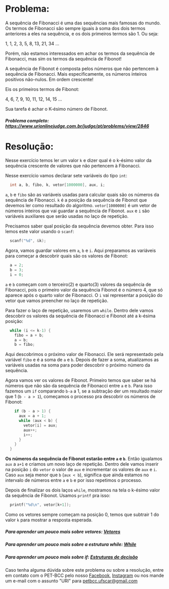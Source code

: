 # Problema:

A sequência de Fibonacci é uma das sequências mais famosas do mundo. Os termos de Fibonacci são sempre iguais à soma dos dois termos anteriores a eles na sequência, e os dois primeiros termos são 1. Ou seja:

1, 1, 2, 3, 5, 8, 13, 21, 34 ...

Porém, não estamos interessados em achar os termos da sequência de Fibonacci, mas sim os termos da sequência de Fibonot!

A sequência de Fibonot é composta pelos números que não pertencem à sequência de Fibonacci. Mais especificamente, os números inteiros positivos não-nulos. Em ordem crescente!

Eis os primeiros termos de Fibonot:

4, 6, 7, 9, 10, 11, 12, 14, 15 ...

Sua tarefa é achar o K-ésimo número de Fibonot.

##### Problema completo: https://www.urionlinejudge.com.br/judge/pt/problems/view/2846

# Resolução:

Nesse exercício temos ler um valor `k` e dizer qual é o k-ésimo valor da sequência crescente de valores que não pertencem à Fibonacci.

Nesse exercício vamos declarar sete variáveis do tipo `int`:
```c
  int a, b, fibo, k, vetor[1000000], aux, i;
```
`a`, `b` e `fibo` são as variáveis usadas para calcular quais são os números da sequência de Fibonacci. `k` é a posição da sequência de Fibonot que devemos ler como resultado do algoritmo. `vetor[1000000]` é um vetor de números inteiros que vai guardar a sequência de Fibonot. `aux` e `i` são variáveis auxiliares que serão usadas no laço de repetição.

Precisamos saber qual posição da sequência devemos obter. Para isso lemos este valor usando o `scanf`:
```c
  scanf("%d", &k);
```
Agora, vamos guardar valores em `a`, `b` e `i`. Aqui preparamos as variáveis para começar a descobrir quais são os valores de Fibonot:
```c
  a = 2;
  b = 3;
  i = 0;
```
`a` e `b` começam com o terceiro(2) e quarto(3) valores da sequência de Fibonacci, pois o primeiro valor da sequência Fibonot é o número 4, que só aparece após o quarto valor de Fibonacci. O `i` vai representar a posição do vetor que vamos preencher no laço de repetição.

Para fazer o laço de repetição, usaremos um `while`. Dentro dele vamos descobrir os valores da sequência de Fibonacci e Fibonot até a k-ésima posição:
```c
  while (i <= k-1) {
    fibo = a + b;
    a = b;
    b = fibo;
```
Aqui descobrimos o próximo valor de Fibonacci. Ele será representado pela variável `fibo` e é a soma de `a` e `b`. Depois de fazer a soma, atualizamos as variáveis usadas na soma para poder descobrir o próximo número da sequência.

Agora vamos ver os valores de Fibonot. Primeiro temos que saber se há números que não são da sequência de Fibonacci entre `a` e `b`. Para isso fazemos um `if` comparando `b-a` a 1, se a subtração der um resultado maior que 1 (`b - a > 1`), começamos o processo pra descobrir os números de Fibonot:
```c
    if (b - a > 1) {
      aux = a + 1;
      while (aux < b) {
        vetor[i] = aux;
        aux++;
        i++;
      }
    }
  }
```
**Os números da sequência de Fibonot estarão entre `a` e `b`**. Então igualamos `aux` a `a+1` e criamos um novo laço de repetição. Dentro dele vamos inserir na posição `i` do `vetor` o valor de `aux` e incrementar os valores de `aux` e `i`. Caso `aux` seja menor que `b` (`aux < b`), significa que ainda estamos no intervalo de números entre `a` e `b` e por isso repetimos o processo.  

Depois de finalizar os dois laços `while`, mostramos na tela o k-ésimo valor da sequência de Fibonot. Usamos `printf` pra isso:
```c
  printf("%d\n", vetor[k+1]);
```
Como os vetores sempre começam na posição 0, temos que subtrair 1 do valor `k` para mostrar a resposta esperada.

##### Para aprender um pouco mais sobre vetores: [Vetores](http://linguagemc.com.br/vetores-ou-arrays-em-linguagem-c/)
##### Para aprender um pouco mais sobre a estrutura while: [While](http://linguagemc.com.br/o-comando-while-em-c/)
##### Para aprender um pouco mais sobre if: [Estruturas de decisão](http://linguagemc.com.br/estrutura-de-decisao-if-em-linguagem-c/)

Caso tenha alguma dúvida sobre este problema ou sobre a resolução, entre em contato com o PET-BCC pelo nosso
[Facebook](https://www.facebook.com/petbcc/),
[Instagram](https://www.instagram.com/petbcc.ufscar/)
ou nos mande um e-mail com o assunto "URI" para  petbcc.ufscar@gmail.com

